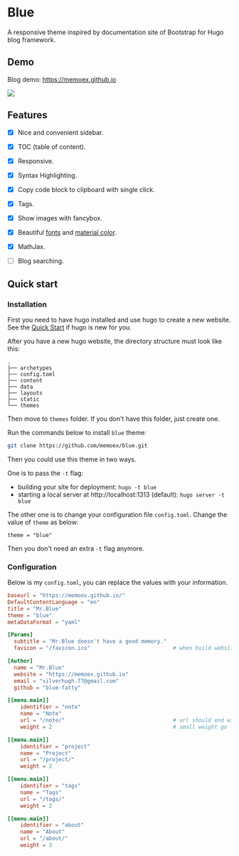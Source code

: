 # Blue

A responsive theme inspired by documentation site of Bootstrap for Hugo blog framework.

## Demo

Blog demo: https://memoex.github.io

![](https://i.imgur.com/KD1PetE.png)

## Features

- [x] Nice and convenient sidebar.
- [x] TOC (table of content).
- [x] Responsive.
- [x] Syntax Highlighting.
- [x] Copy code block to clipboard with single click.
- [x] Tags.
- [x] Show images with fancybox.
- [x] Beautiful [fonts](http://localhost:1313/note/tech/css/) and [material color](https://material.io/guidelines/style/color.html#color-color-palette).
- [x] MathJax.
- [ ] Blog searching.


## Quick start

### Installation

First you need to have hugo installed and use hugo to create a new website. See the [Quick Start](http://gohugo.io/getting-started/quick-start/) if hugo is new for you.

After you have a new hugo website, the directory structure must look like this:

```
.
├── archetypes
├── config.toml
├── content
├── data
├── layouts
├── static
└── themes
```

Then move to `themes` folder. If you don't have this folder, just create one.

Run the commands below to install `blue` theme:

``` sh
git clone https://github.com/memoex/blue.git
```

Then you could use this theme in two ways.

One is to pass the `-t` flag:

- building your site for deployment: `hugo -t blue`
- starting a local server at http://localhost:1313 (default): `hugo server -t blue`

The other one is to change your configuration file `config.toml`. Change the value of `theme` as below:

```
theme = "blue"
```

Then you don't need an extra `-t` flag anymore.

### Configuration

Below is my `config.toml`, you can replace the values with your information.

``` toml
baseurl = "https://memoex.github.io/"
DefaultContentLanguage = "en"
title = "Mr.Blue"
theme = "blue"
metaDataFormat = "yaml"

[Params]
  subtitle = "Mr.Blue doesn't have a good memory."
  favicon = "/favicon.ico"                          # when build website, the files under `/static` will be moved to `/`

[Author]
  name = "Mr.Blue"
  website = "https://memoex.github.io"
  email = "silverhugh.77@gmail.com"
  github = "blue-fatty"

[[menu.main]]
    identifier = "note"
    name = "Note"
    url = "/note/"                                  # url should end with `/` to make highlighting of navigation bar works
    weight = 2                                      # small weight go left, large weight go right

[[menu.main]]
    identifier = "project"
    name = "Project"
    url = "/project/"
    weight = 2

[[menu.main]]
    identifier = "tags"
    name = "Tags"
    url = "/tags/"
    weight = 2

[[menu.main]]
    identifier = "about"
    name = "About"
    url = "/about/"
    weight = 3
```
